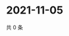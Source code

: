 # 2021-11-05

共 0 条

<!-- BEGIN WEIBO -->
<!-- 最后更新时间 Fri Nov 05 2021 16:16:37 GMT+0800 (China Standard Time) -->

<!-- END WEIBO -->

